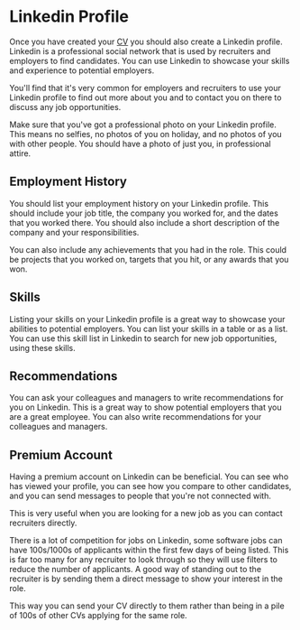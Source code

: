 # Linkedin Profile

Once you have created your [CV](/career/finding-work/cv) you should also create a Linkedin profile. Linkedin is a
professional social network that is used by recruiters and employers to find candidates. You can use Linkedin to
showcase your skills and experience to potential employers.

You'll find that it's very common for employers and recruiters to use your Linkedin profile to find out more about you
and to contact you on there to discuss any job opportunities.

Make sure that you've got a professional photo on your Linkedin profile. This means no selfies, no photos of you on
holiday, and no photos of you with other people. You should have a photo of just you, in professional attire.

## Employment History

You should list your employment history on your Linkedin profile. This should include your job title, the company you
worked for, and the dates that you worked there. You should also include a short description of the company and your
responsibilities.

You can also include any achievements that you had in the role. This could be projects that you worked on, targets that
you hit, or any awards that you won.

## Skills

Listing your skills on your Linkedin profile is a great way to showcase your abilities to potential employers. You can
list your skills in a table or as a list. You can use this skill list in Linkedin to search for new job opportunities,
using these skills.

## Recommendations

You can ask your colleagues and managers to write recommendations for you on Linkedin. This is a great way to show
potential employers that you are a great employee. You can also write recommendations for your colleagues and managers.

## Premium Account

Having a premium account on Linkedin can be beneficial. You can see who has viewed your profile, you can see how you
compare to other candidates, and you can send messages to people that you're not connected with.

This is very useful when you are looking for a new job as you can contact recruiters directly.

There is a lot of competition for jobs on Linkedin, some software jobs can have 100s/1000s of applicants within the first
few days of being listed. This is far too many for any recruiter to look through so they will use filters to reduce the
number of applicants. A good way of standing out to the recruiter is by sending them a direct message to show your interest
in the role.

This way you can send your CV directly to them rather than being in a pile of 100s of other CVs applying for the same role.